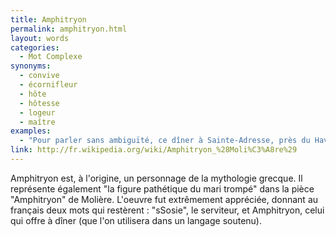 ```yaml
---
title: Amphitryon
permalink: amphitryon.html
layout: words
categories:
  - Mot Complexe
synonyms:
  - convive
  - écornifleur
  - hôte
  - hôtesse
  - logeur
  - maître
examples:
  - "Pour parler sans ambiguïté, ce dîner à Sainte-Adresse, près du Havre, malgré les effluves embaumés de la mer, malgré les vins de très bons crus, les cuisseaux de veau et les cuissots de chevreuil prodigués par l'amphitryon, fut un vrai guêpier."
link: http://fr.wikipedia.org/wiki/Amphitryon_%28Moli%C3%A8re%29
---
```


Amphitryon est, à l'origine, un personnage de la mythologie grecque.
Il représente également "la figure pathétique du mari trompé" dans la pièce "Amphitryon" de Molière.
L'oeuvre fut extrêmement appréciée, donnant au français deux mots qui restèrent : "sSosie", le serviteur, et Amphitryon, celui qui offre à dîner (que l'on utilisera dans un langage soutenu).

